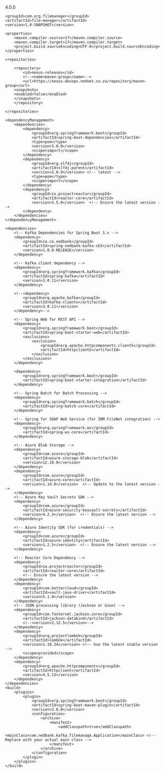 <?xml version="1.0" encoding="UTF-8"?>
<project xmlns="http://maven.apache.org/POM/4.0.0"
         xmlns:xsi="http://www.w3.org/2001/XMLSchema-instance"
         xsi:schemaLocation="http://maven.apache.org/POM/4.0.0 http://maven.apache.org/xsd/maven-4.0.0.xsd">
    <modelVersion>4.0.0</modelVersion>

    <groupId>com.org.filemanager</groupId>
    <artifactId>file-manager</artifactId>
    <version>1.0-SNAPSHOT</version>

    <properties>
        <maven.compiler.source>17</maven.compiler.source>
        <maven.compiler.target>17</maven.compiler.target>
        <project.build.sourceEncoding>UTF-8</project.build.sourceEncoding>
    </properties>

    <repositories>

        <repository>
            <id>nexus-releases</id>
            <!--<name>maven-group</name>-->
            <url>https://nexus.devops.nednet.co.za/repository/maven-group</url>
        <snapshots>
        <enabled>false</enabled>
        </snapshots>
        </repository>

    </repositories>

    <dependencyManagement>
        <dependencies>
            <dependency>
                <groupId>org.springframework.boot</groupId>
                <artifactId>spring-boot-dependencies</artifactId>
                <type>pom</type>
                <version>3.0.0</version>
                <scope>import</scope>
            </dependency>
            <dependency>
                <groupId>org.slf4j</groupId>
                <artifactId>slf4j-parent</artifactId>
                <version>2.0.9</version> <!-- latest -->
                <type>pom</type>
                <scope>import</scope>
            </dependency>
            <dependency>
                <groupId>io.projectreactor</groupId>
                <artifactId>reactor-core</artifactId>
                <version>3.5.0</version>  <!-- Ensure the latest version -->
            </dependency>
        </dependencies>
    </dependencyManagement>

    <dependencies>
        <!-- Kafka Dependencies for Spring Boot 3.x -->
        <dependency>
            <groupId>za.co.nedbank</groupId>
            <artifactId>spring-nedbank-kafka-sb3</artifactId>
            <version>1.0.0-RELEASE</version>
        </dependency>

        <!-- Kafka client dependency -->
        <dependency>
            <groupId>org.springframework.kafka</groupId>
            <artifactId>spring-kafka</artifactId>
            <version>3.0.11</version>
        </dependency>

        <!--<dependency>
            <groupId>org.apache.kafka</groupId>
            <artifactId>kafka-clients</artifactId>
            <version>3.0.11</version>
        </dependency>-->

        <!-- Spring Web for REST API -->
        <dependency>
            <groupId>org.springframework.boot</groupId>
            <artifactId>spring-boot-starter-web</artifactId>
            <exclusions>
                <exclusion>
                    <groupId>org.apache.httpcomponents.client5</groupId>
                    <artifactId>httpclient5</artifactId>
                </exclusion>
            </exclusions>
        </dependency>

        <dependency>
            <groupId>org.springframework.boot</groupId>
            <artifactId>spring-boot-starter-integration</artifactId>
        </dependency>

        <!-- Spring Batch for Batch Processing -->
        <dependency>
            <groupId>org.springframework.batch</groupId>
            <artifactId>spring-batch-core</artifactId>
        </dependency>

        <!-- Spring for SOAP Web Service (for IBM FileNet integration) -->
        <dependency>
            <groupId>org.springframework.ws</groupId>
            <artifactId>spring-ws-core</artifactId>
        </dependency>

        <!-- Azure Blob Storage -->
        <dependency>
            <groupId>com.azure</groupId>
            <artifactId>azure-storage-blob</artifactId>
            <version>12.10.0</version>
        </dependency>
        <dependency>
            <groupId>com.azure</groupId>
            <artifactId>azure-core</artifactId>
            <version>1.14.0</version>  <!-- Update to the latest version -->
        </dependency>
        <!-- Azure Key Vault Secrets SDK -->
        <dependency>
            <groupId>com.azure</groupId>
            <artifactId>azure-security-keyvault-secrets</artifactId>
            <version>4.2.3</version>  <!-- Ensure the latest version -->
        </dependency>

        <!-- Azure Identity SDK (for credentials) -->
        <dependency>
            <groupId>com.azure</groupId>
            <artifactId>azure-identity</artifactId>
            <version>1.2.5</version>  <!-- Ensure the latest version -->
        </dependency>

        <!-- Reactor Core Dependency -->
        <dependency>
            <groupId>io.projectreactor</groupId>
            <artifactId>reactor-core</artifactId>
            <!-- Ensure the latest version -->
        </dependency>
        <dependency>
            <groupId>com.bettercloud</groupId>
            <artifactId>vault-java-driver</artifactId>
            <version>5.1.0</version>
        </dependency>
        <!-- JSON processing library (Jackson or Gson) -->
        <dependency>
            <groupId>com.fasterxml.jackson.core</groupId>
            <artifactId>jackson-databind</artifactId>
            <!--<version>2.12.5</version>-->
        </dependency>
        <dependency>
            <groupId>org.projectlombok</groupId>
            <artifactId>lombok</artifactId>
            <version>1.18.24</version> <!-- Use the latest stable version -->
            <scope>provided</scope>
        </dependency>
        <dependency>
            <groupId>org.apache.httpcomponents</groupId>
            <artifactId>httpclient</artifactId>
            <version>4.5.13</version>
        </dependency>
    </dependencies>
    <build>
        <plugins>
            <plugin>
                <groupId>org.springframework.boot</groupId>
                <artifactId>spring-boot-maven-plugin</artifactId>
                <version>3.0.0</version>
                <configuration>
                    <archive>
                        <manifest>
                            <addClasspath>true</addClasspath>
                            <mainClass>com.nedbank.kafka.filemanage.Application</mainClass> <!-- Replace with your actual main class -->
                        </manifest>
                    </archive>
                </configuration>
            </plugin>
        </plugins>
    </build>
</project>
